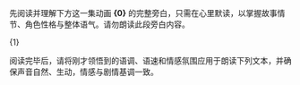 先阅读并理解下方这一集动画 **{0}** 的完整旁白，只需在心里默读，以掌握故事情节、角色性格与整体语气。请勿朗读此段旁白内容。

{1}

阅读完毕后，请将刚才领悟到的语调、语速和情感氛围应用于朗读下列文本，并确保声音自然、生动，情感与剧情基调一致。
